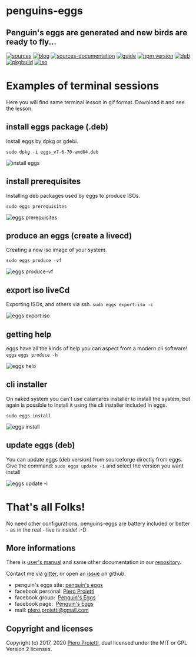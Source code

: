 penguins-eggs
=============

## Penguin&#39;s eggs are generated and new birds are ready to fly...
[![sources](https://img.shields.io/badge/github-sources-blue)](https://github.com/pieroproietti/penguins-eggs)
[![blog](https://img.shields.io/badge/blog-penguin's%20eggs-blue)](https://penguins-eggs.net)
[![sources-documentation](https://img.shields.io/badge/sources-documentation-blue)](https://penguins-eggs.net/sources-documentation/index.html)
[![guide](https://img.shields.io/badge/guide-penguin's%20eggs-blue)](https://penguins-eggs.net/book/)
[![npm version](https://img.shields.io/npm/v/penguins-eggs.svg)](https://npmjs.org/package/penguins-eggs)
[![deb](https://img.shields.io/badge/deb-packages-orange)](https://sourceforge.net/projects/penguins-eggs/files/DEBS)
[![pkgbuild](https://img.shields.io/badge/pkgbuild-packages-orange)](https://sourceforge.net/projects/penguins-eggs/files/PKGBUILD)
[![iso](https://img.shields.io/badge/iso-images-cyan)](https://sourceforge.net/projects/penguins-eggs/files/ISOS)

# Examples of terminal sessions
Here you will find same terminal lesson in gif format. Download it and see the lesson.

## install eggs package (.deb)
Install eggs by dpkg or gdebi.

```sudo dpkg -i eggs_v7-6-70-amd64.deb```

![install eggs](./eggs_install-deb.gif)

## install prerequisites 
Installing deb packages used by eggs to produce ISOs. 

```sudo eggs prerequisites```

![eggs prerequisites](./eggs_prerequisites.gif)

## produce an eggs (create a livecd)
Creating a new iso image of your system.

```sudo eggs produce -vf```

![eggs produce-vf](./eggs_produce-vf.gif)

## export iso liveCd
Exporting ISOs, and others via ssh. 
```sudo eggs export:iso -c```

![eggs export:iso](./eggs_export-iso.gif)

## getting help
eggs have all the kinds of help you can aspect from a modern cli software!
```eggs```
```eggs produce -h```

![eggs helo](./eggs_help.gif)

## cli installer
On naked system you can't use calamares installer to install the system, but again is possible to install it using the cli installer included in eggs.

```sudo eggs install```

![eggs install](./eggs_install.gif)

## update eggs (deb)
You can update eggs (deb version) from sourceforge directly from eggs. Give the command:
```sudo eggs update -i```
and select the version you want install

![eggs update -i](./eggs_update-i.gif)


# That's all Folks!
No need other configurations, penguins-eggs are battery included or better - as in the real - live is inside! :-D

## More informations
There is [user's manual](https://penguins-eggs.net/book/) and same other documentation in our [repository](https://github.com/pieroproietti/penguins-eggs/documents).

Contact me via [gitter](https://gitter.im/penguins-eggs-1/community), or open an [issue](https://github.com/pieroproietti/penguins-eggs/issues) on github.

* penguin's eggs site: [penguin's eggs](https://penguins-eggs.net)
* facebook personal: [Piero Proietti](https://www.facebook.com/thewind61)
* facebook group:  [Penguin's Eggs](https://www.facebook.com/groups/128861437762355/)
* facebook page:  [Penguin's Eggs](https://www.facebook.com/penguinseggs)
* mail: piero.proietti@gmail.com


## Copyright and licenses
Copyright (c) 2017, 2020 [Piero Proietti](https://penguins-eggs.net/about-me.html), dual licensed under the MIT or GPL Version 2 licenses.

